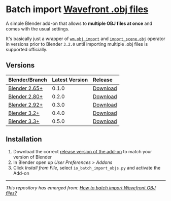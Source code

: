 # Batch import [Wavefront .obj files](https://en.wikipedia.org/wiki/Wavefront_.obj_file)

A simple Blender add-on that allows to **multiple OBJ files at once** and comes with the usual settings.

It's basically just a wrapper of [`wm.obj_import`](https://docs.blender.org/api/current/bpy.ops.wm.html?highlight=obj_import#bpy.ops.wm.obj_import) and [`import_scene.obj`](https://docs.blender.org/api/blender_python_api_2_74_5/bpy.ops.import_scene.html?highlight=import_scene.obj#bpy.ops.import_scene.obj) operator in versions prior to Blender `3.2.0` until importing multiple .obj files is supported officially.

## Versions

| Blender/Branch | Latest Version | Release | 
| :------ | :--- | :------ |
| [Blender 2.65+](../../tree/Blender-2.65+) | 0.1.0 | [Download](../../releases/download/v0.1.0/io_batch_import_objs.py) |
| [Blender 2.80+](../../tree/Blender-2.80+) | 0.2.0 | [Download](../../releases/download/v0.2.0/io_batch_import_objs.py) |
| [Blender 2.92+](../../tree/Blender-2.92+) | 0.3.0 | [Download](../../releases/download/v0.3.0/io_batch_import_objs.py) |
| [Blender 3.2+](../../tree/Blender-3.2+)   | 0.4.0 | [Download](../../releases/download/v0.4.0/io_batch_import_objs.py) |
| [Blender 3.3+](../../tree/Blender-3.3+)   | 0.5.0 | [Download](../../releases/download/v0.5.0/io_batch_import_objs.py) |

## Installation

1. Download the correct [release version of the add-on](/#Versions) to match your version of Blender
1. In Blender open up *User Preferences > Addons*
1. Click *Install from File*, select `io_batch_import_objs.py` and activate the Add-on


----

*This repository has emerged from: [How to batch import Wavefront OBJ files?](https://blender.stackexchange.com/q/5064)*
